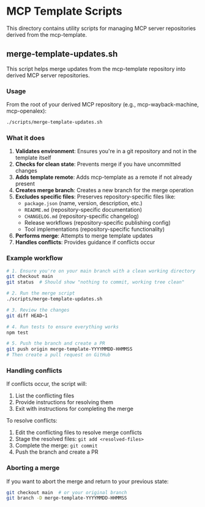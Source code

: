 # MCP Template Scripts

This directory contains utility scripts for managing MCP server repositories derived from the mcp-template.

## merge-template-updates.sh

This script helps merge updates from the mcp-template repository into derived MCP server repositories.

### Usage

From the root of your derived MCP repository (e.g., mcp-wayback-machine, mcp-openalex):

```bash
./scripts/merge-template-updates.sh
```

### What it does

1. **Validates environment**: Ensures you're in a git repository and not in the template itself
2. **Checks for clean state**: Prevents merge if you have uncommitted changes
3. **Adds template remote**: Adds mcp-template as a remote if not already present
4. **Creates merge branch**: Creates a new branch for the merge operation
5. **Excludes specific files**: Preserves repository-specific files like:
   - `package.json` (name, version, description, etc.)
   - `README.md` (repository-specific documentation)
   - `CHANGELOG.md` (repository-specific changelog)
   - Release workflows (repository-specific publishing config)
   - Tool implementations (repository-specific functionality)
6. **Performs merge**: Attempts to merge template updates
7. **Handles conflicts**: Provides guidance if conflicts occur

### Example workflow

```bash
# 1. Ensure you're on your main branch with a clean working directory
git checkout main
git status  # Should show "nothing to commit, working tree clean"

# 2. Run the merge script
./scripts/merge-template-updates.sh

# 3. Review the changes
git diff HEAD~1

# 4. Run tests to ensure everything works
npm test

# 5. Push the branch and create a PR
git push origin merge-template-YYYYMMDD-HHMMSS
# Then create a pull request on GitHub
```

### Handling conflicts

If conflicts occur, the script will:
1. List the conflicting files
2. Provide instructions for resolving them
3. Exit with instructions for completing the merge

To resolve conflicts:
1. Edit the conflicting files to resolve merge conflicts
2. Stage the resolved files: `git add <resolved-files>`
3. Complete the merge: `git commit`
4. Push the branch and create a PR

### Aborting a merge

If you want to abort the merge and return to your previous state:

```bash
git checkout main  # or your original branch
git branch -D merge-template-YYYYMMDD-HHMMSS
```